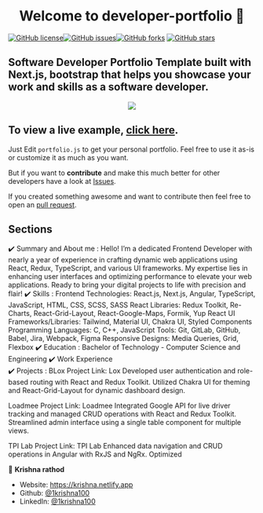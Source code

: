 <h1 align="center">Welcome to developer-portfolio 👋</h1>
<a href="https://github.com/KrishnazRathod/blob/main/LICENSE"><img alt="GitHub license" src="https://img.shields.io/github/license/KrishnazRathod/new_portfolio"></a><a href="https://github.com/KrishnazRathod/issues"><img alt="GitHub issues" src="https://img.shields.io/github/license/KrishnazRathod/new_portfolio"></a><a href="https://github.com/KrishnazRathod/network"><img alt="GitHub forks" src="https://img.shields.io/github/license/KrishnazRathod/new_portfolio"></a> <a href="https://github.com/KrishnazRathod/stargazers"><img alt="GitHub stars" src="https://img.shields.io/github/license/KrishnazRathod/new_portfolio"></a>

## Software Developer Portfolio Template built with Next.js, bootstrap that helps you showcase your work and skills as a software developer.

<p align="center">
  <kbd>
    <img src="https://github.com/KrishnazRathod/blob/master/picture.PNG"></img>
  </kbd>
</p>

## To view a live example, **[click here](https://developer-portfolio-1krishna100.vercel.app/)**.

Just Edit `portfolio.js` to get your personal portfolio. Feel free to use it as-is or customize it as much as you want.

But if you want to **contribute** and make this much better for other developers have a look at
[Issues](https://github.com/KrishnazRathod/issues).

If you created something awesome and want to contribute then feel free to open an
[pull request](https://github.com/KrishnazRathod/pulls).

## Sections

✔️ Summary and About me : Hello! I’m a dedicated Frontend Developer with nearly a year of experience in crafting dynamic
web applications using React, Redux, TypeScript, and various UI frameworks. My expertise lies in enhancing user
interfaces and optimizing performance to elevate your web applications. Ready to bring your digital projects to life
with precision and flair!
✔️ Skills : Frontend Technologies: React.js, Next.js, Angular, TypeScript, JavaScript, HTML,
CSS, SCSS, SASS React Libraries: Redux Toolkit, Re-Charts, React-Grid-Layout, React-Google-Maps, Formik, Yup React UI
Frameworks/Libraries: Tailwind, Material UI, Chakra UI, Styled Components Programming Languages: C, C++, JavaScript
Tools: Git, GitLab, GitHub, Babel, Jira, Webpack, Figma Responsive Designs: Media Queries, Grid, Flexbox
✔️ Education :
Bachelor of Technology - Computer Science and Engineering ✔️ Work Experience\
✔️ Projects : 
BLox Project Link: Lox Developed user authentication and role-based routing with React and Redux Toolkit. Utilized
Chakra UI for theming and React-Grid-Layout for dynamic dashboard design.

Loadmee Project Link: Loadmee Integrated Google API for live driver tracking and managed CRUD operations with React and
Redux Toolkit. Streamlined admin interface using a single table component for multiple views.

TPI Lab Project Link: TPI Lab Enhanced data navigation and CRUD operations in Angular with RxJS and NgRx. Optimized

👤 **Krishna rathod**

- Website: https://krishna.netlify.app
- Github: [@1krishna100](https://github.com/KrishnazRathod)
- LinkedIn: [@1krishna100](https://www.linkedin.com/in/krishna-rathod-b8857531b/)
